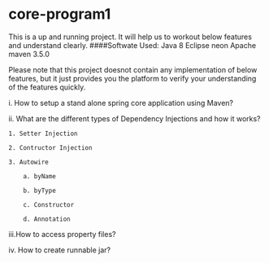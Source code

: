 # core-program1


This is a up and running project. It will help us to workout below features and understand clearly. 
	####Softwate Used:
		Java 8 
		Eclipse neon
		Apache maven 3.5.0


Please note that this project doesnot contain any implementation of below features, but it just provides you the platform to verify your understanding of the features quickly.

i.	How to setup a stand alone spring core application using Maven?

ii. What are the different types of Dependency Injections and how it works?

	1. Setter Injection
	
	2. Contructor Injection
	
	3. Autowire
	
		a. byName
		
		b. byType
		
		c. Constructor
		
		d. Annotation
		
iii.How to access property files?

iv.	How to create runnable jar?


